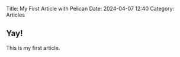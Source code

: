Title: My First Article with Pelican
Date: 2024-04-07 12:40
Category: Articles

## Yay!
This is my first article.
